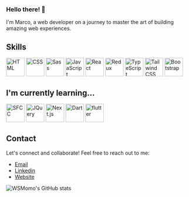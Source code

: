 ### Hello there! 👋 
I'm Marco, a web developer on a journey to master the art of building amazing web experiences. 

## Skills 
<div>
	<img height="50" src="https://skillicons.dev/icons?i=html" alt="HTML" title="HTML"/>
	<img height="50" src="https://skillicons.dev/icons?i=css" alt="CSS" title="CSS"/>
	<img height="50" src="https://skillicons.dev/icons?i=sass" alt="Sass" title="Sass"/>
	<img height="50" src="https://skillicons.dev/icons?i=js" alt="JavaScript" title="JavaScript"/>
	<img height="50" src="https://skillicons.dev/icons?i=react" alt="React" title="React"/>
	<img height="50" src="https://skillicons.dev/icons?i=redux" alt="Redux" title="Redux"/>
	<img height="50" src="https://skillicons.dev/icons?i=ts" alt="TypeScript" title="TypeScript"/>
	<img height="50" src="https://skillicons.dev/icons?i=tailwind" alt="Tailwind CSS" title="Tailwind"/>
	<img height="50" src="https://skillicons.dev/icons?i=bootstrap" alt="Bootstrap" title="Bootstrap"/>
</div>

## I'm currently learning...
<div>
	<img height="50" width="50" src="https://upload.wikimedia.org/wikipedia/commons/thumb/f/f9/Salesforce.com_logo.svg/2560px-Salesforce.com_logo.svg.png" alt="SFCC" title="SFCC"/>
	<img height="50" src="https://skillicons.dev/icons?i=jquery" alt="JQuery" title="JQuery"/>
	<img height="50" src="https://skillicons.dev/icons?i=nextjs" alt="Next.js" title="Next.js"/>
	<img height="50" src="https://skillicons.dev/icons?i=dart" alt="Dart" title="Dart"/>
	<img height="50" src="https://skillicons.dev/icons?i=flutter" alt="flutter" title="Flutter"/>
</div>
	
</div>

## Contact
Let's connect and collaborate! Feel free to reach out to me:

- [Email](mailto:momomarcoj@gmail.com)
- [Linkedin](https://www.linkedin.com/in/marco-momo-61b08a159/?original_referer=https%3A%2F%2Fwsmomo.github.io%2F)
- [Website](https://wsmomo.github.io/Portfolio-Marco-Momo/)
  
![WSMomo's GitHub stats](https://github-readme-stats.vercel.app/api?username=wsmomo&theme=github_dark&hide=issues,contribs&show_icons=true)

<!-- ![Top Langs](https://github-readme-stats.vercel.app/api/top-langs/?username=wsmomo&layout=donut&theme=github_dark) 

[![Wakatime stats](https://github-readme-stats.vercel.app/api/wakatime?username=wsmomo&theme=github_dark)](https://wakatime.com/@wsmomo)


  <div>
    <img width="50%" src="https://github-readme-stats.vercel.app/api/top-langs/?username=wsmomo&theme=radical&bg_color=282828&hide_border=true&include_all_commits=true&count_private=true&layout=compact" />
  </div>

-->

<!--
## 🏆 GitHub Trophies

![](https://github-profile-trophy.vercel.app/?username=wsmomo&theme=chalk&no-frame=true&no-bg=true&margin-w=4)

---
-->
<!-- [![](https://visitcount.itsvg.in/api?id=wsmomo&label=Profile%20Views&color=12&pretty=true)](https://visitcount.itsvg.in) -->
